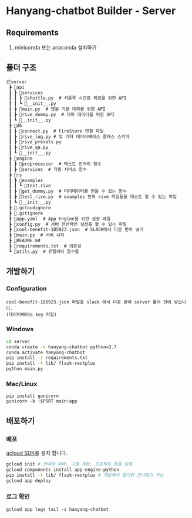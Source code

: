 # Hanyang-chatbot Builder - Server

## Requirements

1. miniconda 또는 anaconda 설치하기

## 폴더 구조

```markdown
📦server
 ┣ 📂api
 ┃ ┣ 📂services
 ┃ ┃ ┣ 📜shuttle.py  # 셔틀콕 시간표 제공을 위한 API
 ┃ ┃ ┗ 📜__init__.py
 ┃ ┣ 📜main.py  # 챗봇 기본 대화를 위한 API
 ┃ ┣ 📜rive_dummy.py  # 더미 데이터를 위한 API
 ┃ ┗ 📜__init__.py
 ┣ 📂db
 ┃ ┣ 📜connect.py  # FireStore 연결 파일
 ┃ ┣ 📜rive_log.py # 및 기타 데이터베이스 클래스 스키마
 ┃ ┣ 📜rive_presets.py
 ┃ ┣ 📜rive_qa.py
 ┃ ┗ 📜__init__.py
 ┣ 📂engine
 ┃ ┣ 📂preprocessor  # 텍스트 전처리 함수
 ┃ ┣ 📂services  # 각종 서비스 함수
 ┣ 📂rs
 ┃ ┣ 📂examples
 ┃ ┃ ┗ 📜test.rive
 ┃ ┣ 📜get_dummy.py  # 더미데이터를 얻을 수 있는 함수
 ┃ ┣ 📜test_rive.py  # examples 안의 rive 파일들을 테스트 할 수 있는 파일
 ┃ ┗ 📜__init__.py
 ┣ 📜.gcloudignore
 ┣ 📜.gitignore
 ┣ 📜app.yaml  # App Engine을 위한 설정 파일
 ┣ 📜config.py  # 서버 전반적인 설정을 할 수 있는 파일
 ┣ 📜cool-benefit-185923.json  # SLACK에서 다운 받아 넣기
 ┣ 📜main.py  # 서버 시작
 ┣ 📜README.md
 ┣ 📜requirements.txt  # 의존성
 ┗ 📜utils.py  # 유틸리티 함수들
```

## 개발하기

### Configuration

```
cool-benefit-185923.json 파일을 slack 에서 다운 받아 server 폴더 안에 넣습니다.
(데이터베이스 key 파일)
```

### Windows

```bash
cd server
conda create -n hanyang-chatbot python=3.7
conda activate hanyang-chatbot
pip install -r requirements.txt
pip install -t lib/ flask-restplus
python main.py
```

### Mac/Linux

```
pip install gunicorn
gunicorn -b :$PORT main:app
```

## 배포하기

### 배포

[gcloud SDK](https://cloud.google.com/sdk/docs/#install_the_latest_cloud_tools_version_cloudsdk_current_version)를 설치 합니다.

```bash
gcloud init # 안내에 따라, 구글 계정, 프로젝트 등을 설정
gcloud components install app-engine-python
pip install -t lib/ flask-restplus # 개발에서 했다면 건너뛰기 가능
gcloud app deploy
```

### 로그 확인

```
gcloud app logs tail -s hanyang-chatbot
```